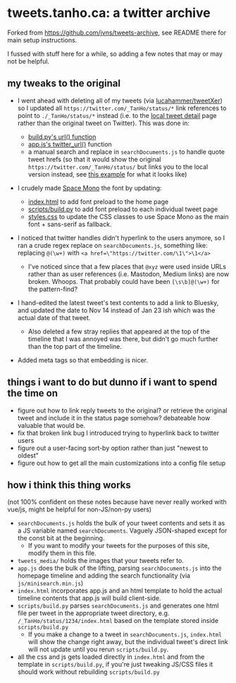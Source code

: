 # tweets.tanho.ca: a twitter archive

Forked from <https://github.com/jvns/tweets-archive>, see README there for main setup instructions.

I fussed with stuff here for a while, so adding a few notes that may or may not be helpful.

## my tweaks to the original

- I went ahead with deleting all of my tweets (via [lucahammer/tweetXer](https://github.com/lucahammer/tweetXer_))
so I updated all `https://twitter.com/_TanHo/status/*` link references to point to `./_TanHo/status/*` instead (i.e. to the
[local tweet detail](https://tweets.tanho.ca/_tanho/status/1746205216926466299/) page rather than the original tweet on Twitter). This was done in:

  - [build.py's url() function](https://github.com/tanho63/tantastic-tweets/blob/7b72d0be1f6654095954184a12b8b06615fc150d/scripts/build.py#L21-L22)
  - [app.js's twitter_url()](https://github.com/tanho63/tantastic-tweets/blob/main/app.js#L59-L60) function
  - a manual search and replace in `searchDocuments.js` to handle quote tweet hrefs (so that it would show the original `https://twitter.com/_TanHo/status/`
  but links you to the local version instead, see [this example](https://tweets.tanho.ca/_tanho/status/1692580866973643153/) for what it looks like)

- I crudely made [Space Mono](https://fonts.google.com/specimen/Space+Mono) the font by updating:
  - [index.html](https://github.com/tanho63/tantastic-tweets/blob/7b72d0be1f6654095954184a12b8b06615fc150d/index.html#L25-L27) to add font preload to the home page
  - [scripts/build.py](https://github.com/tanho63/tantastic-tweets/blob/7b72d0be1f6654095954184a12b8b06615fc150d/scripts/build.py#L51-L53) to add font preload to each individual tweet page
  - [styles.css](https://github.com/tanho63/tantastic-tweets/blob/7b72d0be1f6654095954184a12b8b06615fc150d/styles.css#L21-L27) to update the CSS classes to use Space Mono as the main font + sans-serif as fallback.

- I noticed that twitter handles didn't hyperlink to the users anymore, so I ran a crude regex replace on `searchDocuments.js`, something like: replacing `@(\w+)` with `<a href=\"https://twitter.com/\1\">\1</a>`
  - I've noticed since that a few places that `@xyz` were used inside URLs rather than as user references (i.e. Mastodon, Medium links) are now broken. Whoops. That probably could have been `[\s\b]@(\w+)` for the pattern-find?

- I hand-edited the latest tweet's text contents to add a link to Bluesky, and updated the date to Nov 14 instead of Jan 23 ish which was the actual date of that tweet.
  - Also deleted a few stray replies that appeared at the top of the timeline that I was annoyed was there, but didn't go much further than the top part of the timeline.

- Added meta tags so that embedding is nicer. 

## things i want to do but dunno if i want to spend the time on
- figure out how to link reply tweets to the original? or retrieve the original tweet and include it in the status page somehow? debateable how valuable that would be.
- fix that broken link bug I introduced trying to hyperlink back to twitter users
- figure out a user-facing sort-by option rather than just "newest to oldest"
- figure out how to get all the main customizations into a config file setup

## how i think this thing works
(not 100% confident on these notes because have never really worked with vue/js, might be helpful for non-JS/non-py users)

- `searchDocuments.js` holds the bulk of your tweet contents and sets it as a JS variable named `searchDocuments`. Vaguely JSON-shaped except for the const bit at the beginning.
  - If you want to modify your tweets for the purposes of this site, modify them in this file.
- `tweets_media/` holds the images that your tweets refer to.
- `app.js` does the bulk of the lifting, parsing `searchDocuments.js` into the homepage timeline and adding the search functionality (via `js/minisearch.min.js`)
- `index.html` incorporates app.js and an html template to hold the actual timeline contents that app.js will build client-side.
- `scripts/build.py` parses `searchDocuments.js` and generates one html file per tweet in the appropriate tweet directory, e.g. `/_TanHo/status/1234/index.html` based on the template stored inside `scripts/build.py`
  - If you make a change to a tweet in `searchDocuments.js`, `index.html` will show the change right away, but the individual tweet's direct link will not update until you rerun `scripts/build.py`.
- all the css and js gets loaded directly in `index.html` and from the template in `scripts/build.py`, if you're just tweaking JS/CSS files it should work without rebuilding `scripts/build.py`

